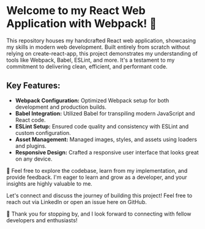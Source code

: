 # Welcome to my React Web Application with Webpack! 🚀

This repository houses my handcrafted React web application, showcasing my skills in modern web development. Built entirely from scratch without relying on create-react-app, this project demonstrates my understanding of tools like Webpack, Babel, ESLint, and more. It's a testament to my commitment to delivering clean, efficient, and performant code.

## Key Features:

- **Webpack Configuration:** Optimized Webpack setup for both development and production builds.
- **Babel Integration:** Utilized Babel for transpiling modern JavaScript and React code.
- **ESLint Setup:** Ensured code quality and consistency with ESLint and custom configuration.
- **Asset Management:** Managed images, styles, and assets using loaders and plugins.
- **Responsive Design:** Crafted a responsive user interface that looks great on any device.

🔗 Feel free to explore the codebase, learn from my implementation, and provide feedback. I'm eager to learn and grow as a developer, and your insights are highly valuable to me.

Let's connect and discuss the journey of building this project! Feel free to reach out via LinkedIn or open an issue here on GitHub.

🙌 Thank you for stopping by, and I look forward to connecting with fellow developers and enthusiasts!

